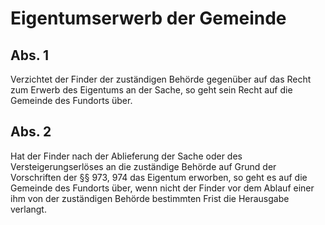 # Eigentumserwerb der Gemeinde



## Abs. 1

 Verzichtet der Finder der zuständigen Behörde gegenüber auf das Recht zum Erwerb des Eigentums an der Sache, so geht sein Recht auf die Gemeinde des Fundorts über.

## Abs. 2

 Hat der Finder nach der Ablieferung der Sache oder des Versteigerungserlöses an die zuständige Behörde auf Grund der Vorschriften der §§ 973, 974 das Eigentum erworben, so geht es auf die Gemeinde des Fundorts über, wenn nicht der Finder vor dem Ablauf einer ihm von der zuständigen Behörde bestimmten Frist die Herausgabe verlangt. 

